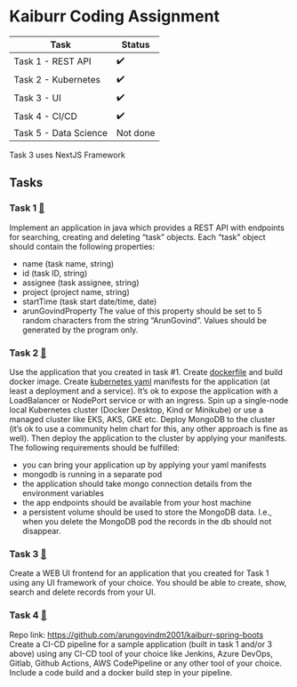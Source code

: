 # Kaiburr Coding Assignment

| Task    | Status |
| -------- | ------- |
| Task 1 - REST API | ✔️ |
| Task 2 - Kubernetes | ✔️ |
| Task 3 - UI | ✔️ |
| Task 4 - CI/CD | ✔️ |
| Task 5 - Data Science | Not done |

Task 3 uses NextJS Framework

## Tasks
### Task 1 [🔗](https://github.com/arungovindm2001/kaiburr-coding-assignment/tree/main/Task-1)
Implement an application in java which provides a REST API with endpoints for searching, creating and deleting “task” objects. Each “task” object should contain the following properties:
- name (task name, string)
- id (task ID, string)
- assignee (task assignee, string)
- project (project name, string)
- startTime (task start date/time, date)
- arunGovindProperty The value of this property should be set to 5 random characters from the string “ArunGovind”. Values should be generated by the program only.

### Task 2 [🔗](https://github.com/arungovindm2001/kaiburr-coding-assignment/tree/main/Task-2)
Use the application that you created in task #1. Create [dockerfile](https://github.com/arungovindm2001/kaiburr-coding-assignment/blob/main/Code/backend/Dockerfile) and build docker image. Create [kubernetes yaml](https://github.com/arungovindm2001/kaiburr-coding-assignment/blob/main/Code/backend/deployment.yaml) manifests for the application (at least a deployment and a service). It’s
ok to expose the application with a LoadBalancer or NodePort service or with an ingress. Spin up a single-node local Kubernetes cluster (Docker Desktop, Kind or Minikube) or use a
managed cluster like EKS, AKS, GKE etc. Deploy MongoDB to the cluster (it’s ok to use a community helm chart for this, any other approach is fine as well). Then deploy the application
to the cluster by applying your manifests. The following requirements should be fulfilled:
- you can bring your application up by applying your yaml manifests
- mongodb is running in a separate pod
- the application should take mongo connection details from the environment variables
- the app endpoints should be available from your host machine
- a persistent volume should be used to store the MongoDB data. I.e., when you delete the MongoDB pod the records in the db should not disappear.

### Task 3 [🔗](https://github.com/arungovindm2001/kaiburr-coding-assignment/tree/main/Task-3)
Create a WEB UI frontend for an application that you created for Task 1 using any UI framework of your choice. You should be able to create, show, search and delete records from your UI.

### Task 4 [🔗](https://github.com/arungovindm2001/kaiburr-coding-assignment/tree/main/Task-4)
Repo link: https://github.com/arungovindm2001/kaiburr-spring-boots
Create a CI-CD pipeline for a sample application (built in task 1 and/or 3 above) using any CI-CD tool of your choice like Jenkins, Azure DevOps, Gitlab, Github Actions, AWS CodePipeline or any other tool of your choice. Include a code build and a docker build step in your pipeline.
